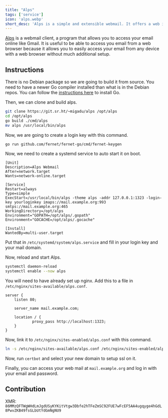 ```yaml
---
title: "Alps"
tags: ['service']
icon: 'alps.webp'
short_desc: 'Alps is a simple and extensible webmail. It offers a web interface for IMAP, SMTP and other upstream servers.'
---
```



[Alps](https://git.sr.ht/~migadu/alps)
is a webmail client, a program that allows you to access your email
online like Gmail. It is useful to be able to access you email from a
web browser because it allows you to easily access your email from any
device with a web browser without much additional setup.

## Instructions

There is no Debian package so we are going to build it from source. You need to
have a newer Go compiler installed than what is in the Debian repos. You can
follow the [instructions
here](https://www.vultr.com/docs/install-the-latest-version-of-golang-on-Debian/)
to install Go.

Then, we can clone and build alps.

```sh
git clone https://git.sr.ht/~migadu/alps /opt/alps
cd /opt/alps
go build ./cmd/alps
mv alps /usr/local/bin/alps
```

Now, we are going to create a login key with this command.

```sh
go run github.com/fernet/fernet-go/cmd/fernet-keygen
```

Now, we need to create a systemd service to auto start it on boot.

```systemd
[Unit]
Description=Alps Webmail
After=network.target
Wants=network-online.target

[Service]
Restart=always
Type=simple
ExecStart=/usr/local/bin/alps -theme alps -addr 127.0.0.1:1323 -login-key yourloginkey imaps://mail.example.org:993 smtps://mail.example.org:465 
WorkingDirectory=/opt/alps
Environment="GOPATH=/opt/alps/.gopath"
Environment="GOCACHE=/opt/alps/.gocache"

[Install]
WantedBy=multi-user.target
```

Put that in `/etc/systemd/system/alps.service` and fill in your login key and your mail domain.

Now, reload and start Alps.

```sh
systemctl daemon-reload
systemctl enable --now alps
```

You will need to have already set up nginx. Add this to a file in `/etc/nginx/sites-available/alps.conf`.

```nginx
server {
    listen 80;

    server_name mail.example.com;

    location / {
            proxy_pass http://localhost:1323;
    }
}
```

Now, link it to `/etc/nginx/sites-enabled/alps.conf` with this command.

```sh
ln -s /etc/nginx/sites-available/alps.conf /etc/nginx/sites-enabled/alps.conf
```

Now, run `certbot` and select your new domain to setup ssl on it.

Finally, you can access your web mail at `mail.example.org` and log in with your email and password.

## Contribution
XMR: `86MMzQFTWgWHdLmJgdUSyKYKitVtgw3Dbfe2hTFeZmSC92FUE7wFcEF5AA4ugqyge4hGdL8PwvZKB49fsGLbUtYdGmNgNU9`
